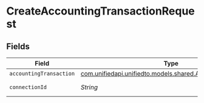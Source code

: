 # CreateAccountingTransactionRequest


## Fields

| Field                                                                                                        | Type                                                                                                         | Required                                                                                                     | Description                                                                                                  |
| ------------------------------------------------------------------------------------------------------------ | ------------------------------------------------------------------------------------------------------------ | ------------------------------------------------------------------------------------------------------------ | ------------------------------------------------------------------------------------------------------------ |
| `accountingTransaction`                                                                                      | [com.unifiedapi.unifiedto.models.shared.AccountingTransaction](../../models/shared/AccountingTransaction.md) | :heavy_minus_sign:                                                                                           | N/A                                                                                                          |
| `connectionId`                                                                                               | *String*                                                                                                     | :heavy_check_mark:                                                                                           | ID of the connection                                                                                         |